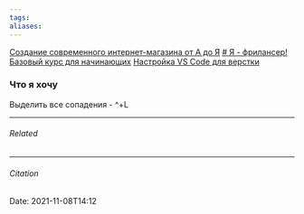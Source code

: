 ```yaml
---
tags: 
aliases: 
---
```

[Создание современного интернет-магазина от А до Я](https://webdesign-master.ru/_lp/opencart/)
[# Я - фрилансер! Базовый курс для начинающих](https://webdesign-master.ru/_lp/freelance/)
[Настройка VS Code для верстки](*https://webdesign-master.ru/blog/tools/vscode.html*)

### Что я хочу
Выделить все сопадения - ^+L

---
###### Related 
---
###### Citation
Date: 2021-11-08T14:12
